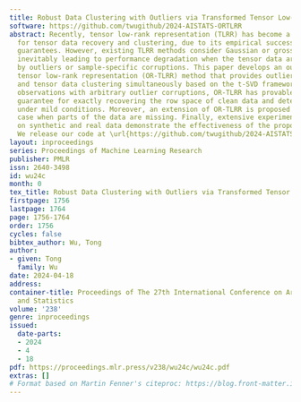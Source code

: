 ```yaml
---
title: Robust Data Clustering with Outliers via Transformed Tensor Low-Rank Representation
software: https://github.com/twugithub/2024-AISTATS-ORTLRR
abstract: Recently, tensor low-rank representation (TLRR) has become a popular tool
  for tensor data recovery and clustering, due to its empirical success and theoretical
  guarantees. However, existing TLRR methods consider Gaussian or gross sparse noise,
  inevitably leading to performance degradation when the tensor data are contaminated
  by outliers or sample-specific corruptions. This paper develops an outlier-robust
  tensor low-rank representation (OR-TLRR) method that provides outlier detection
  and tensor data clustering simultaneously based on the t-SVD framework. For tensor
  observations with arbitrary outlier corruptions, OR-TLRR has provable performance
  guarantee for exactly recovering the row space of clean data and detecting outliers
  under mild conditions. Moreover, an extension of OR-TLRR is proposed to handle the
  case when parts of the data are missing. Finally, extensive experimental results
  on synthetic and real data demonstrate the effectiveness of the proposed algorithms.
  We release our code at \url{https://github.com/twugithub/2024-AISTATS-ORTLRR}.
layout: inproceedings
series: Proceedings of Machine Learning Research
publisher: PMLR
issn: 2640-3498
id: wu24c
month: 0
tex_title: Robust Data Clustering with Outliers via Transformed Tensor Low-Rank Representation
firstpage: 1756
lastpage: 1764
page: 1756-1764
order: 1756
cycles: false
bibtex_author: Wu, Tong
author:
- given: Tong
  family: Wu
date: 2024-04-18
address:
container-title: Proceedings of The 27th International Conference on Artificial Intelligence
  and Statistics
volume: '238'
genre: inproceedings
issued:
  date-parts:
  - 2024
  - 4
  - 18
pdf: https://proceedings.mlr.press/v238/wu24c/wu24c.pdf
extras: []
# Format based on Martin Fenner's citeproc: https://blog.front-matter.io/posts/citeproc-yaml-for-bibliographies/
---
```

